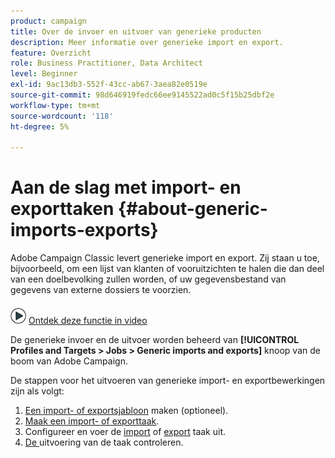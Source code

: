 ```yaml
---
product: campaign
title: Over de invoer en uitvoer van generieke producten
description: Meer informatie over generieke import en export.
feature: Overzicht
role: Business Practitioner, Data Architect
level: Beginner
exl-id: 9ac13db3-552f-43cc-ab67-3aea82e0519e
source-git-commit: 98d646919fedc66ee9145522ad0c5f15b25dbf2e
workflow-type: tm+mt
source-wordcount: '118'
ht-degree: 5%

---
```


# Aan de slag met import- en exporttaken {#about-generic-imports-exports}

Adobe Campaign Classic levert generieke import en export. Zij staan u toe, bijvoorbeeld, om een lijst van klanten of vooruitzichten te halen die dan deel van een doelbevolking zullen worden, of uw gegevensbestand van gegevens van externe dossiers te voorzien.

![](assets/do-not-localize/how-to-video.png) [Ontdek deze functie in video](../../platform/using/exporting-and-importing-profiles.md#import-profiles-video)

De generieke invoer en de uitvoer worden beheerd van **[!UICONTROL Profiles and Targets > Jobs > Generic imports and exports]** knoop van de boom van Adobe Campaign.

De stappen voor het uitvoeren van generieke import- en exportbewerkingen zijn als volgt:

1. [Een import- of exportsjabloon](../../platform/using/creating-import-export-templates.md)  maken (optioneel).
1. [Maak een import- of exporttaak](../../platform/using/creating-import-export-jobs.md).
1. Configureer en voer de [import](../../platform/using/executing-import-jobs.md) of [export](../../platform/using/executing-export-jobs.md) taak uit.
1. [De ](../../platform/using/monitoring-jobs-execution.md) uitvoering van de taak controleren.
